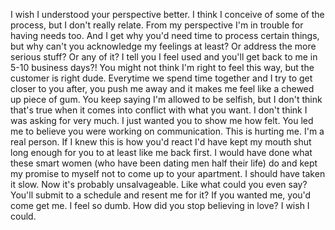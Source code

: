 
I wish I understood your perspective better. I think I conceive of some of the process, but I don't really relate. From my perspective I'm in trouble for having needs too. And I get why you'd need time to process certain things, but why can't you acknowledge my feelings at least? Or address the more serious stuff? Or any of it? I tell you I feel used and you'll get back to me in 5-10 business days?! You might not think I'm right to feel this way, but the customer is right dude. Everytime we spend time together and I try to get closer to you after, you push me away and it makes me feel like a chewed up piece of gum. You keep saying I'm allowed to be selfish, but I don't think that's true when it comes into conflict with what you want. I don't think I was asking for very much. I just wanted you to show me how felt. You led me to believe you were working on communication. This is hurting me. I'm a real person. If I knew this is how you'd react I'd have kept my mouth shut long enough for you to at least like me back first. I would have done what these smart women (who have been dating men half their life) do and kept my promise to myself not to come up to your apartment. I should have taken it slow. Now it's probably unsalvageable. Like what could you even say? You'll submit to a schedule and resent me for it? If you wanted me, you'd come get me. I feel so dumb. How did you stop believing in love? I wish I could. 